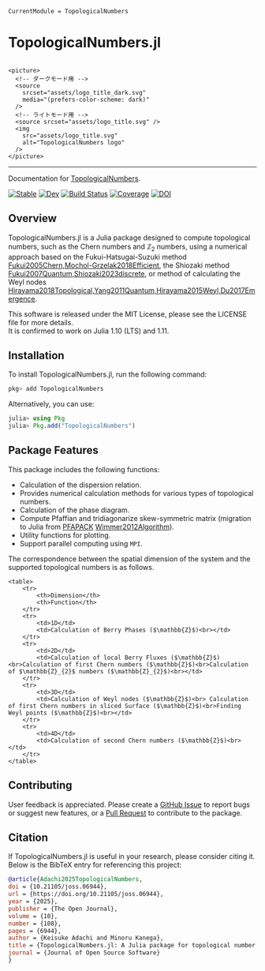 ```@meta
CurrentModule = TopologicalNumbers
```

# TopologicalNumbers.jl


```@raw html

<picture>
  <!-- ダークモード用 -->
  <source
    srcset="assets/logo_title_dark.svg"
    media="(prefers-color-scheme: dark)"
  />
  <!-- ライトモード用 -->
  <source srcset="assets/logo_title.svg" />
  <img
    src="assets/logo_title.svg"
    alt="TopologicalNumbers logo"
  />
</picture>

```


---


Documentation for [TopologicalNumbers](https://github.com/KskAdch/TopologicalNumbers.jl).



[![Stable](https://img.shields.io/badge/docs-stable-blue.svg)](https://KskAdch.github.io/TopologicalNumbers.jl/stable/)
[![Dev](https://img.shields.io/badge/docs-dev-blue.svg)](https://KskAdch.github.io/TopologicalNumbers.jl/dev/)
[![Build Status](https://github.com/KskAdch/TopologicalNumbers.jl/actions/workflows/CI.yml/badge.svg?branch=main)](https://github.com/KskAdch/TopologicalNumbers.jl/actions/workflows/CI.yml?query=branch%3Amain)
[![Coverage](https://codecov.io/gh/KskAdch/TopologicalNumbers.jl/branch/main/graph/badge.svg)](https://codecov.io/gh/KskAdch/TopologicalNumbers.jl)
[![DOI](https://joss.theoj.org/papers/10.21105/joss.06944/status.svg)](https://doi.org/10.21105/joss.06944)

## Overview

TopologicalNumbers.jl is a Julia package designed to compute topological numbers, such as the Chern numbers and $\mathbb{Z}_2$ numbers, 
using a numerical approach based on the Fukui-Hatsugai-Suzuki method [Fukui2005Chern,Mochol-Grzelak2018Efficient](@cite), 
the Shiozaki method [Fukui2007Quantum,Shiozaki2023discrete](@cite), 
or method of calculating the Weyl nodes [Hirayama2018Topological,Yang2011Quantum,Hirayama2015Weyl,Du2017Emergence](@cite).

This software is released under the MIT License, please see the LICENSE file for more details.  
It is confirmed to work on Julia 1.10 (LTS) and 1.11.


## Installation

To install TopologicalNumbers.jl, run the following command:

```julia
pkg> add TopologicalNumbers
```

Alternatively, you can use:

```julia
julia> using Pkg
julia> Pkg.add("TopologicalNumbers")
```



## Package Features

This package includes the following functions:

- Calculation of the dispersion relation.
- Provides numerical calculation methods for various types of topological numbers.
- Calculation of the phase diagram.
- Compute Pfaffian and tridiagonarize skew-symmetric matrix (migration to Julia from [PFAPACK](https://pypi.org/project/pfapack/) [Wimmer2012Algorithm](@cite)).
- Utility functions for plotting.
- Support parallel computing using `MPI`.


The correspondence between the spatial dimension of the system and the supported topological numbers is as follows.

```@raw html
<table>
    <tr>
        <th>Dimension</th>
        <th>Function</th>
    </tr>
    <tr>
        <td>1D</td>
        <td>Calculation of Berry Phases ($\mathbb{Z}$)<br></td>
    </tr>
    <tr>
        <td>2D</td>
        <td>Calculation of local Berry Fluxes ($\mathbb{Z}$)<br>Calculation of first Chern numbers ($\mathbb{Z}$)<br>Calculation of $\mathbb{Z}_{2}$ numbers ($\mathbb{Z}_{2}$)<br></td>
    </tr>
    <tr>
        <td>3D</td>
        <td>Calculation of Weyl nodes ($\mathbb{Z}$)<br> Calculation of first Chern numbers in sliced Surface ($\mathbb{Z}$)<br>Finding Weyl points ($\mathbb{Z}$)<br></td>
    </tr>
    <tr>
        <td>4D</td>
        <td>Calculation of second Chern numbers ($\mathbb{Z}$)<br></td>
    </tr>
</table>
```

## Contributing

User feedback is appreciated. Please create a [GitHub Issue](https://github.com/KskAdch/TopologicalNumbers.jl/issues) to report bugs or suggest new features, or a [Pull Request](https://github.com/KskAdch/TopologicalNumbers.jl/pulls) to contribute to the package. 


## Citation

If TopologicalNumbers.jl is useful in your research, please consider citing it. 
Below is the BibTeX entry for referencing this project:

```bibtex
@article{Adachi2025TopologicalNumbers,
doi = {10.21105/joss.06944},
url = {https://doi.org/10.21105/joss.06944},
year = {2025},
publisher = {The Open Journal},
volume = {10},
number = {108},
pages = {6944},
author = {Keisuke Adachi and Minoru Kanega},
title = {TopologicalNumbers.jl: A Julia package for topological number computation},
journal = {Journal of Open Source Software}
}
```